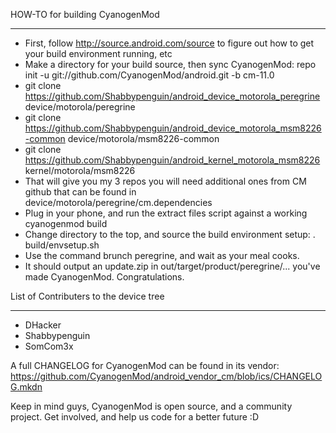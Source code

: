 HOW-TO for building CyanogenMod
_______________________________

- First, follow http://source.android.com/source to figure out how to get your build environment running, etc
- Make a directory for your build source, then sync CyanogenMod: repo init -u git://github.com/CyanogenMod/android.git -b cm-11.0
- git clone https://github.com/Shabbypenguin/android_device_motorola_peregrine device/motorola/peregrine
- git clone https://github.com/Shabbypenguin/android_device_motorola_msm8226-common device/motorola/msm8226-common
- git clone https://github.com/Shabbypenguin/android_kernel_motorola_msm8226 kernel/motorola/msm8226
- That will give you my 3 repos you will need additional ones from CM github that can be found in device/motorola/peregrine/cm.dependencies
- Plug in your phone, and run the extract files script against a working cyanogenmod build
- Change directory to the top, and source the build environment setup: . build/envsetup.sh
- Use the command brunch peregrine, and wait as your meal cooks. 
- It should output an update.zip in out/target/product/peregrine/... you've made CyanogenMod. Congratulations. 



List of Contributers to the device tree
___________________________________________________________________________

- DHacker
- Shabbypenguin
- SomCom3x

A full CHANGELOG for CyanogenMod can be found in its vendor:  https://github.com/CyanogenMod/android_vendor_cm/blob/ics/CHANGELOG.mkdn 

Keep in mind guys, CyanogenMod is open source, and a community project. Get involved, and help us code for a better future :D
